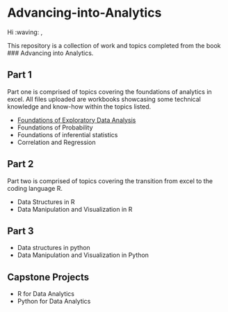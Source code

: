 # Advancing-into-Analytics

Hi :waving: ,

This repository is a collection of work and topics completed from the book ### Advancing into Analytics.

## Part 1
Part one is comprised of topics covering the foundations of analytics in excel. All files uploaded are workbooks showcasing some technical knowledge and know-how within the topics listed.  

- [Foundations of Exploratory Data Analysis](https://github.com/C-Basco/Advancing-into-Analytics/blob/main/starv2.xlsx)
- Foundations of Probability
- Foundations of inferential statistics
- Correlation and Regression

## Part 2
Part two is comprised of topics covering the transition from excel to the coding language R.

- Data Structures in R
- Data Manipulation and Visualization in R

## Part 3

- Data structures in python
- Data Manipulation and Visualization in Python

## Capstone Projects
- R for Data Analytics
- Python for Data Analytics
